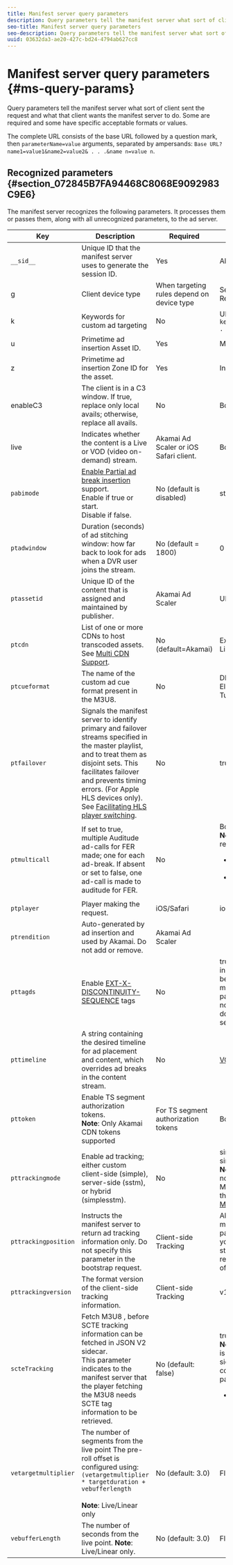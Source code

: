 ```yaml
---
title: Manifest server query parameters
description: Query parameters tell the manifest server what sort of client sent the request and what that client wants the manifest server to do. Some are required and some have specific acceptable formats or values.
seo-title: Manifest server query parameters
seo-description: Query parameters tell the manifest server what sort of client sent the request and what that client wants the manifest server to do. Some are required and some have specific acceptable formats or values.
uuid: 03632da3-ae20-427c-bd24-4794ab627cc8
---
```


# Manifest server query parameters {#ms-query-params}

Query parameters tell the manifest server what sort of client sent the request and what that client wants the manifest server to do. Some are required and some have specific acceptable formats or values.

The complete URL consists of the base URL followed by a question mark, then `parameterName=value` arguments, separated by ampersands: `Base URL?name1=value1&name2=value2& . . .&name n=value n`.

## Recognized parameters {#section_072845B7FA94468C8068E9092983C9E6}

The manifest server recognizes the following parameters. It processes them or passes them, along with all unrecognized parameters, to the ad server.

| Key | Description | Required | Valid Values |
|---|---|---|---|
| `__sid__` | Unique ID that the manifest server uses to generate the session ID. | Yes | Alphanumeric |
| g | Client device type | When targeting rules depend on device type | See list at [Client Types](https://adobeprimetime.zendesk.com). Requires Zendesk access. |
| k | Keywords for custom ad targeting | No | URL-safe string in format `key1=value1;key2=value2;. . .` |
| u | Primetime ad insertion Asset ID. | Yes | MD5 Hash value |
| z | Primetime ad insertion Zone ID for the asset. | Yes |Integer |
| enableC3 | The client is in a C3 window. If true, replace only local avails; otherwise, replace all avails. | No | Boolean |
| live | Indicates whether the content is a Live or VOD (video on-demand) stream. | Akamai Ad Scaler or iOS Safari client. | Boolean |
| `pabimode` | [Enable Partial ad break insertion](/help/primetime-ad-insertion/msapi-topics/ms-insert-ads/partial-ad-break-insetion.md) support. <br> Enable if  true  or  start.<br> Disable if  false. | No (default is disabled) | start, true, or false |
| `ptadwindow` | Duration (seconds) of ad stitching window: how far back to look for ads when a DVR user joins the stream. | No (default = 1800) | 0 to 1800 |
| `ptassetid` | Unique ID of the content that is assigned and maintained by publisher. | Akamai Ad Scaler | URL-safe string |
| `ptcdn` | List of one or more CDNs to host transcoded assets. See [Multi CDN Support](/help/primetime-ad-insertion/creative-repackaging-service/multi-cdn-supportt.md). | No (default=Akamai) | Example: Akamai, Level3, Limelight, Comcast |
| `ptcueformat` | The name of the custom ad cue format present in the M3U8. | No | DPISimple, DPIScte35, Elemental,NBC, NFL, or Turner |
| `ptfailover` | Signals the manifest server to identify primary and failover streams specified in the master playlist, and to treat them as disjoint sets. This facilitates failover and prevents timing errors. (For Apple HLS devices only). See  [Facilitating HLS player switching](/help/primetime-ad-insertion/msapi-topics/ms-insert-ads/hls-switching-to-failover.md). | No | true |
| `ptmulticall` | If set to true, multiple Auditude ad-calls for FER made; one for each ad-break. If absent or set to false, one ad-call is made to auditude for FER. | No | Boolean <br> **Note**: The following requirements: <ul><li>`ptcueformat` parameter must be set to  nbc</li><li>pttimeline  parameter is ignored.</li></ul> |
| `ptplayer` | Player making the request. | iOS/Safari | ios-mobileweb |
| `ptrendition` | Auto-generated by ad insertion and used by Akamai. Do not add or remove. | Akamai Ad Scaler | |
| `pttagds` | Enable [EXT-X- DISCONTINUITY- SEQUENCE](https://tools.ietf.org/html/draft-pantos-http-live-streaming-19#section-4.3.3.3) tags | No | true  - manifest server includes a sequence tag before the content in each m3u8 file it sends; if parameter is not present or not true, manifest server does not include a sequence tag. |
| `pttimeline` | A string containing the desired timeline for ad placement and content, which overrides ad breaks in the content stream. | No | [VOD timeline](/help/primetime-ad-insertion/msapi-topics/ms-changes-vod-timeline/ms-api-timeline-format.md) |
| `pttoken` | Enable TS segment authorization tokens.<br> **Note**: Only Akamai CDN tokens supported | For TS segment authorization tokens | Boolean |
| `pttrackingmode` | Enable ad tracking; either custom client-side (simple), server-side (sstm), or hybrid (simplesstm). | No | simple, sstm, or simplesstm.<br> **Note**: If this parameter is not included, the #EX-X-MARKER is injected into the manifest. See [EXT-X-MARKER Directive](/help/primetime-ad-insertion/msapi-topics/ms-at-effectiveness/ms-api-playlists.md). |
| `pttrackingposition` | Instructs the manifest server to return ad tracking information only. Do not specify this parameter in the  bootstrap request. | Client-side Tracking | Alphanumeric  Note:  The manifest server ignores all passed values. However, if you pass a null or empty string, the manifest server returns the M3U8 instead of tracking information. |
| `pttrackingversion` | The format version of the client-side tracking information. | Client-side Tracking | v1, v2, v3, or vmap |
| `scteTracking` | Fetch  M3U8 , before  SCTE  tracking information can be fetched in JSON V2 sidecar. <br>This parameter indicates to the manifest server that the player fetching the M3U8 needs  SCTE tag information to be retrieved. | No (default: false) | true or false. <br> **Note**: The SCTE-35 data is returned in the JSON sidecar with the following combination of query parameter values: <ul><li>`ptcueformat=turner | elemental | nfl | DPIScte35`</li><li>`pttrackingversion=v2`</li><li>`scteTracking=true`</li></ul> |
| `vetargetmultiplier` | The number of segments from the live point The pre-roll offset is configured using: `(vetargetmultiplier * targetduration + vebufferlength`<br/><br/>**Note**:  Live/Linear only | No (default:  3.0) | Float |
| `vebufferLength` | The number of seconds from the live point. **Note**: Live/Linear only. | No (default: 3.0)| Float |
